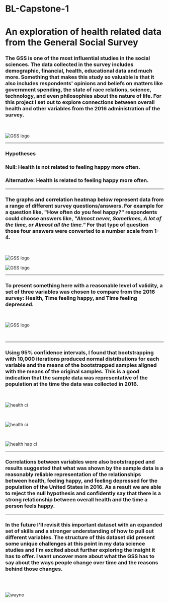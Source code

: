 # BL-Capstone-1
# An exploration of health related data from the General Social Survey

### The GSS is one of the most influential studies in the social sciences.  The data collected in the survey includes demographic, financial, health, educational data and much more.   Something that makes this study so valuable is that it also includes respondents' opinions and beliefs on matters like government spending, the state of race relations, science, technology, and even philosophies about the nature of life.  For this project I set out to explore connections between overall health and other variables from the 2016 administration of the survey.

<br>

![GSS logo](/images/gss.jpg)
______________________________________
### **Hypotheses**

### Null:   Health **is not** related to feeling happy more often.
### Alternative:  Health **is** related to feeling happy more often.
______________________________________

###  The graphs and correlation heatmap below represent data from a range of different survey questions/answers.  For example for a question like, "How often do you feel happy?" respondents could choose answers like, *"Almost never, Sometimes, A lot of the time, or Almost all the time."*  For that type of question those four answers were converted to a number scale from 1-4.

<br>

![GSS logo](/images/resize_initial_vis.png)

![GSS logo](/images/resize_vis_hm.png)


______________________________________


### To present something here with a reasonable level of validity, a set of three variables was chosen to compare from the 2016 survey:  Health, Time feeling happy, and Time feeling depressed.  
<br>

![GSS logo](/images/Health_hap_dep.png)


<br>

______________________________________



### Using 95% confidence intervals, I found that bootstrapping with 10,000 iterations produced normal distributions for each variable and the means of the bootstrapped samples aligned with the means of the original samples.  This is a good indication that the sample data was representative of the population at the time the data was collected in 2016.
<br>

![health ci](/images/health_ci.png)

<br>

![health ci](/images/felt_hap_ci.png)

<br>

![health hap ci](images/felt_dep_ci.png)

______________________________________


### Correlations between variables were also bootstrapped and results suggested that what was shown by the sample data is a reasonably reliable representation of the relationships between health, feeling happy, and feeling depressed for the population of the United States in 2016.  As a result we are able to reject the null hypothesis and confidently say that there is a strong relationship between overall health and the time a person feels happy.

______________________________________


### In the future I'll revisit this important dataset with an expanded set of skills and a stronger understanding of how to pull out different variables.  The structure of this dataset did present some unique challenges at this point in my data science studies and I'm excited about further exploring the insight it has to offer. I want uncover more about what the GSS has to say about the ways people change over time and the reasons behind those changes.

<br><br>

![wayne](/images/Wayne.png)